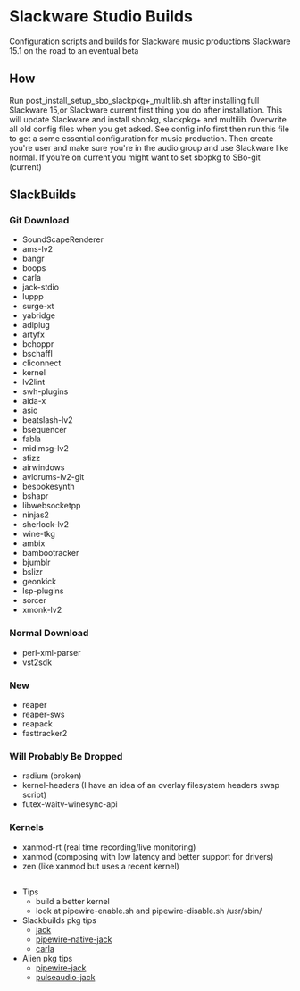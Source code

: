 # Slackware Studio Builds
Configuration scripts and builds for Slackware music productions
Slackware 15.1 on the road to an eventual beta

## How
Run post_install_setup_sbo_slackpkg+_multilib.sh after installing full
Slackware 15,or Slackware current first thing you do after installation.
This will update Slackware and install sbopkg, slackpkg+ and multilib.
Overwrite all old config files when you get asked.
See config.info first then run this file to get a some essential configuration
for music production. Then create you're user and make sure you're in the audio
group and use Slackware like normal. If you're on current you might want to
set sbopkg to SBo-git (current)


## SlackBuilds
### Git Download
* SoundScapeRenderer
* ams-lv2
* bangr
* boops
* carla
* jack-stdio
* luppp
* surge-xt
* yabridge
* adlplug
* artyfx
* bchoppr
* bschaffl
* cliconnect
* kernel
* lv2lint
* swh-plugins
* aida-x
* asio
* beatslash-lv2
* bsequencer
* fabla
* midimsg-lv2
* sfizz
* airwindows
* avldrums-lv2-git
* bespokesynth
* bshapr
* libwebsocketpp
* ninjas2
* sherlock-lv2
* wine-tkg
* ambix
* bambootracker
* bjumblr
* bslizr
* geonkick
* lsp-plugins
* sorcer
* xmonk-lv2
### Normal Download
* perl-xml-parser
* vst2sdk
### New
* reaper
* reaper-sws
* reapack
* fasttracker2
### Will Probably Be Dropped
* radium (broken)
* kernel-headers (I have an idea of an overlay filesystem headers swap script)
* futex-waitv-winesync-api

### Kernels
* xanmod-rt (real time recording/live monitoring)
* xanmod (composing with low latency and better support for drivers)
* zen (like xanmod but uses a recent kernel)

## 
* Tips
  * build a better kernel
  * look at pipewire-enable.sh and pipewire-disable.sh /usr/sbin/
* Slackbuilds pkg tips
  * [jack](https://slackbuilds.org/repository/15.0/audio/jack/)
  * [pipewire-native-jack](https://slackbuilds.org/repository/15.0/audio/pipewire-native-jack/)
  * [carla](https://slackbuilds.org/repository/15.0/audio/carla/)
* Alien pkg tips
  * [pipewire-jack](http://www.slackware.com/~alien/slackbuilds/pipewire-jack/)
  * [pulseaudio-jack](http://www.slackware.com/~alien/slackbuilds/pulseaudio-jack/pkg64/)
